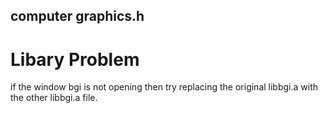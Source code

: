 ## computer graphics.h
#  Libary Problem
  if the window bgi is not opening then try replacing the original libbgi.a with the other libbgi.a file.
